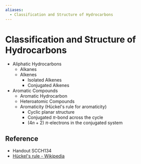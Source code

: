 ```yaml
---
aliases:
  - Classification and Structure of Hydrocarbons
---
```


# Classification and Structure of Hydrocarbons

- Aliphatic Hydrocarbons
	- Alkanes
	- Alkenes
		- Isolated Alkenes
		- Conjugated Alkenes
- Aromatic Compounds
	- Aromatic Hydrocarbon
	- Heteroatomic Compounds
	- Aromaticity (Hückel's rule for aromaticity)
		- Cyclic planar structure
		- Conjugated $\pi$-bond across the cycle
		- ($4n+2$) $\pi$-electrons in the conjugated system

## Reference

- Handout SCCH134
- [Hückel's rule - Wikipedia](https://en.wikipedia.org/wiki/H%C3%BCckel%27s_rule)
